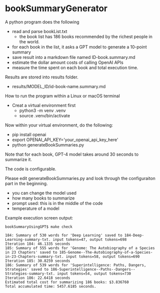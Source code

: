 # bookSummaryGenerator

A python program does the following
* read and parse bookList.txt
  * the book list has 186 books recommended by the richest people in the world.
* for each book in the list, it asks a GPT model to generate a 10-point summary
* save result into a markdown file named ID-book.summary.md
* estimate the dollar amount costs of calling OpenAI APIs
* measure the time spent on each book and total execution time.

Results are stored into results folder.
* results/MODEL_ID/id-book-name.summary.md


How to run the program within a Linux or macOS terminal
* Creat a virtual environment first
  * python3 -m venv .venv
  * source .venv/bin/activate

Now within your virtual environment, do the following:
* pip install openai 
* export OPENAI_API_KEY='your_openai_api_key_here'
* python generateBookSummaries.py

Note that for each book, GPT-4 model takes around 30 seconds to summarize it.


The code is configurable. 

Please edit generateBookSummaries.py and look through the configuraiton part in the beginning.
* you can change the model used
* how many books to summarize
* prompt used: this is in the middle of the code
* temperature of a model


Example execution screen output:

```
bookSummaryUsingGPT$ make check

184: Summary of 530 words for 'Deep Learning' saved to 184-Deep-Learning-summary-txt. input tokens=47, output tokens=698
Iteration 184: 46.1335 seconds
185: Summary of 555 words for 'Genome: The Autobiography of a Species in 23 Chapters' saved to 185-Genome--The-Autobiography-of-a-Species-in-23-Chapters-summary-txt. input tokens=58, output tokens=690
Iteration 185: 30.8259 seconds
186: Summary of 539 words for 'Superintelligence: Paths, Dangers, Strategies' saved to 186-Superintelligence--Paths--Dangers--Strategies-summary-txt. input tokens=54, output tokens=730
Iteration 186: 22.6418 seconds
Estimated total cost for summarizing 186 books: $3.836760
Total accumulated time: 5457.6185 seconds.
```

